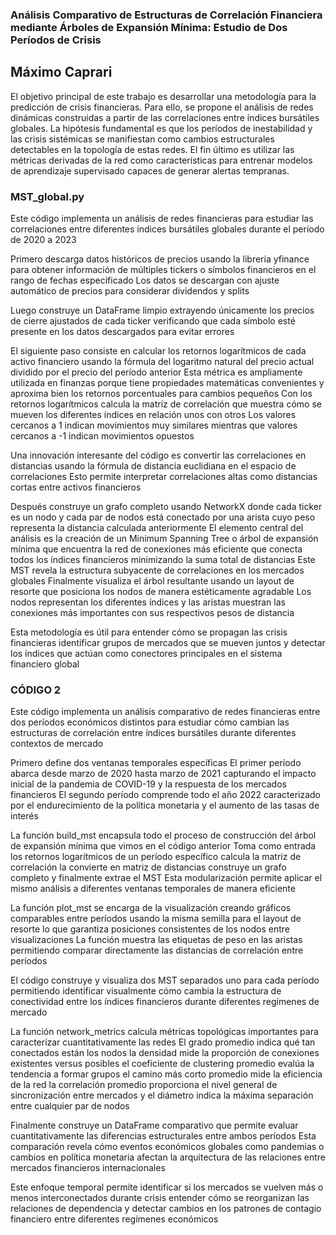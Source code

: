 ### Análisis Comparativo de Estructuras de Correlación Financiera mediante Árboles de Expansión Mínima: Estudio de Dos Períodos de Crisis
## Máximo Caprari


El objetivo principal de este trabajo es desarrollar una metodología para la predicción de crisis financieras. Para ello, se propone el análisis de redes dinámicas construidas a partir de las correlaciones entre índices bursátiles globales. La hipótesis fundamental es que los períodos de inestabilidad y las crisis sistémicas se manifiestan como cambios estructurales detectables en la topología de estas redes. El fin último es utilizar las métricas derivadas de la red como características para entrenar modelos de aprendizaje supervisado capaces de generar alertas tempranas.


### MST_global.py

Este código implementa un análisis de redes financieras para estudiar las correlaciones entre diferentes índices bursátiles globales durante el período de 2020 a 2023

Primero descarga datos históricos de precios usando la librería yfinance para obtener información de múltiples tickers o símbolos financieros en el rango de fechas especificado Los datos se descargan con ajuste automático de precios para considerar dividendos y splits

Luego construye un DataFrame limpio extrayendo únicamente los precios de cierre ajustados de cada ticker verificando que cada símbolo esté presente en los datos descargados para evitar errores

El siguiente paso consiste en calcular los retornos logarítmicos de cada activo financiero usando la fórmula del logaritmo natural del precio actual dividido por el precio del período anterior Esta métrica es ampliamente utilizada en finanzas porque tiene propiedades matemáticas convenientes y aproxima bien los retornos porcentuales para cambios pequeños
Con los retornos logarítmicos calcula la matriz de correlación que muestra cómo se mueven los diferentes índices en relación unos con otros Los valores cercanos a 1 indican movimientos muy similares mientras que valores cercanos a -1 indican movimientos opuestos

Una innovación interesante del código es convertir las correlaciones en distancias usando la fórmula de distancia euclidiana en el espacio de correlaciones Esto permite interpretar correlaciones altas como distancias cortas entre activos financieros

Después construye un grafo completo usando NetworkX donde cada ticker es un nodo y cada par de nodos está conectado por una arista cuyo peso representa la distancia calculada anteriormente
El elemento central del análisis es la creación de un Minimum Spanning Tree o árbol de expansión mínima que encuentra la red de conexiones más eficiente que conecta todos los índices financieros minimizando la suma total de distancias Este MST revela la estructura subyacente de correlaciones en los mercados globales
Finalmente visualiza el árbol resultante usando un layout de resorte que posiciona los nodos de manera estéticamente agradable Los nodos representan los diferentes índices y las aristas muestran las conexiones más importantes con sus respectivos pesos de distancia

Esta metodología es útil para entender cómo se propagan las crisis financieras identificar grupos de mercados que se mueven juntos y detectar los índices que actúan como conectores principales en el sistema financiero global



### CÓDIGO 2


Este código implementa un análisis comparativo de redes financieras entre dos períodos económicos distintos para estudiar cómo cambian las estructuras de correlación entre índices bursátiles durante diferentes contextos de mercado

Primero define dos ventanas temporales específicas El primer período abarca desde marzo de 2020 hasta marzo de 2021 capturando el impacto inicial de la pandemia de COVID-19 y la respuesta de los mercados financieros El segundo período comprende todo el año 2022 caracterizado por el endurecimiento de la política monetaria y el aumento de las tasas de interés

La función build_mst encapsula todo el proceso de construcción del árbol de expansión mínima que vimos en el código anterior Toma como entrada los retornos logarítmicos de un período específico calcula la matriz de correlación la convierte en matriz de distancias construye un grafo completo y finalmente extrae el MST Esta modularización permite aplicar el mismo análisis a diferentes ventanas temporales de manera eficiente

La función plot_mst se encarga de la visualización creando gráficos comparables entre períodos usando la misma semilla para el layout de resorte lo que garantiza posiciones consistentes de los nodos entre visualizaciones La función muestra las etiquetas de peso en las aristas permitiendo comparar directamente las distancias de correlación entre períodos

El código construye y visualiza dos MST separados uno para cada período permitiendo identificar visualmente cómo cambia la estructura de conectividad entre los índices financieros durante diferentes regímenes de mercado

La función network_metrics calcula métricas topológicas importantes para caracterizar cuantitativamente las redes El grado promedio indica qué tan conectados están los nodos la densidad mide la proporción de conexiones existentes versus posibles el coeficiente de clustering promedio evalúa la tendencia a formar grupos el camino más corto promedio mide la eficiencia de la red la correlación promedio proporciona el nivel general de sincronización entre mercados y el diámetro indica la máxima separación entre cualquier par de nodos

Finalmente construye un DataFrame comparativo que permite evaluar cuantitativamente las diferencias estructurales entre ambos períodos Esta comparación revela cómo eventos económicos globales como pandemias o cambios en política monetaria afectan la arquitectura de las relaciones entre mercados financieros internacionales

Este enfoque temporal permite identificar si los mercados se vuelven más o menos interconectados durante crisis entender cómo se reorganizan las relaciones de dependencia y detectar cambios en los patrones de contagio financiero entre diferentes regímenes económicos

